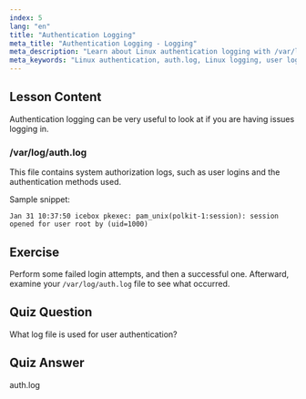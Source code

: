 ```yaml
---
index: 5
lang: "en"
title: "Authentication Logging"
meta_title: "Authentication Logging - Logging"
meta_description: "Learn about Linux authentication logging with /var/log/auth.log. Understand user logins and troubleshoot access issues with this essential guide."
meta_keywords: "Linux authentication, auth.log, Linux logging, user login, Linux security, beginner, tutorial, guide"
---
```


## Lesson Content

Authentication logging can be very useful to look at if you are having issues logging in.

### /var/log/auth.log

This file contains system authorization logs, such as user logins and the authentication methods used.

Sample snippet:

```plaintext
Jan 31 10:37:50 icebox pkexec: pam_unix(polkit-1:session): session opened for user root by (uid=1000)
```

## Exercise

Perform some failed login attempts, and then a successful one. Afterward, examine your `/var/log/auth.log` file to see what occurred.

## Quiz Question

What log file is used for user authentication?

## Quiz Answer

auth.log
